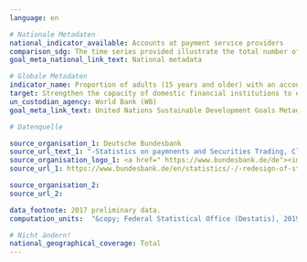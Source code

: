 ```yaml
---
language: en

# Nationale Metadaten
national_indicator_available: Accounts at payment service providers
comparison_sdg: The time series provided illustrate the total number of (internet/PC-linked) transferable overnight deposits, while the metadata call for the percentage of adults owning accounts. Therefore the values differ.
goal_meta_national_link_text: National metadata

# Globale Metadaten
indicator_name: Proportion of adults (15 years and older) with an account at a bank or other financial institution or with a mobile-money-service provider
target: Strengthen the capacity of domestic financial institutions to encourage and expand access to banking, insurance and financial services for all
un_custodian_agency: World Bank (WB)
goal_meta_link_text: United Nations Sustainable Development Goals Metadata

# Datenquelle

source_organisation_1: Deutsche Bundesbank
source_url_text_1: "-Statistics on paymnents and Securities Trading, Clearing and Settlement in Germany 2007 to 2013 – Insitutions offering payment services to non-PSPs - internet/PC-linked overnight deposits, table 4<br>-Statistics on paymnents and Securities Trading, Clearing and Settlement in Germany 2013 to 2017 – Insitutions offering payment services to non-PSPs - internet/PC-linked overnight deposits, table 4<br>-Statistics on paymnents and Securities Trading, Clearing and Settlement in Germany 2007 to 2013 – Insitutions offering payment services to non-PSPs - transferable overnight deposits, table 4<br>-Statistics on paymnents and Securities Trading, Clearing and Settlement in Germany 2013 to 2017 – Insitutions offering payment services to non-PSPs - transferable overnight deposits, table 4"
source_organisation_logo_1: <a href=" https://www.bundesbank.de/de"><img src="https://g205sdgs.github.io/sdg-indicators/public/LogosEn/bundesbank.png" alt="Logo Bundesbank" /></a>
source_url_1: https://www.bundesbank.de/en/statistics/-/-redesign-of-statistics-web-pages-798878

source_organisation_2:
source_url_2:

data_footnote: 2017 preliminary data.
computation_units:  "&copy; Federal Statistical Office (Destatis), 2019"

# Nicht ändern!
national_geographical_coverage: Total
---
```


